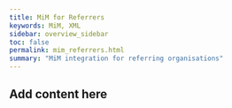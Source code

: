 ```yaml
---
title: MiM for Referrers
keywords: MiM, XML
sidebar: overview_sidebar
toc: false
permalink: mim_referrers.html
summary: "MiM integration for referring organisations"
---
```


## Add content here ##
